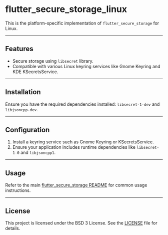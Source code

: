 # flutter_secure_storage_linux

This is the platform-specific implementation of `flutter_secure_storage` for Linux.

---

## Features

- Secure storage using `libsecret` library.
- Compatible with various Linux keyring services like Gnome Keyring and KDE KSecretsService.

---

## Installation

Ensure you have the required dependencies installed: `libsecret-1-dev` and `libjsoncpp-dev`.

---

## Configuration

1. Install a keyring service such as Gnome Keyring or KSecretsService.
2. Ensure your application includes runtime dependencies like `libsecret-1-0` and `libjsoncpp1`.

---

## Usage

Refer to the main [flutter_secure_storage README](../README.md) for common usage instructions.

---

## License

This project is licensed under the BSD 3 License. See the [LICENSE](../LICENSE) file for details.
